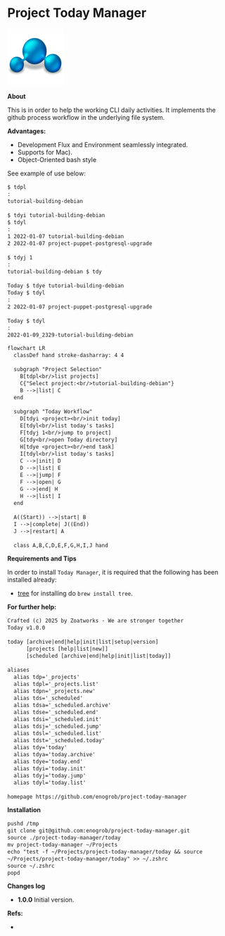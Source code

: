 # Project Today Manager

![project image](images/project.png)

**About**

This is in order to help the working CLI daily activities. It implements the github process workflow in the underlying file system.


**Advantages:**

* []() Development Flux and Environment seamlessly integrated.
* Supports for Mac).
* Object-Oriented bash style

See example of use below:

```shell
$ tdpl
:
tutorial-building-debian

$ tdyi tutorial-building-debian
$ tdyl
:
1 2022-01-07 tutorial-building-debian
2 2022-01-07 project-puppet-postgresql-upgrade

$ tdyj 1
:
tutorial-building-debian $ tdy

Today $ tdye tutorial-building-debian
Today $ tdyl
:
2 2022-01-07 project-puppet-postgresql-upgrade

Today $ tdyl
:
2022-01-09_2329-tutorial-building-debian
```

```mermaid
flowchart LR
  classDef hand stroke-dasharray: 4 4

  subgraph "Project Selection"
    B[tdpl<br/>list projects]
    C{"Select project:<br/>tutorial-building-debian"}
    B -->|list| C
  end

  subgraph "Today Workflow"
    D[tdyi <project><br/>init today]
    E[tdyl<br/>list today's tasks]
    F[tdyj 1<br/>jump to project]
    G[tdy<br/>open Today directory]
    H[tdye <project><br/>end task]
    I[tdyl<br/>list today's tasks]
    C -->|init| D
    D -->|list| E
    E -->|jump| F
    F -->|open| G
    G -->|end| H
    H -->|list| I
  end

  A((Start)) -->|start| B
  I -->|complete| J((End))
  J -->|restart| A

  class A,B,C,D,E,F,G,H,I,J hand
```


**Requirements and Tips**

In order to install `Today Manager`, it is required that the following has been installed already:

* [tree](http://manpages.ubuntu.com/manpages/trusty/man1/tree.1.html) for installing do `brew install tree`.

**For further help:**

```shell
Crafted (c) 2025 by Zoatworks - We are stronger together 
Today v1.0.0

today [archive|end|help|init|list|setup|version]
      [projects [help|list|new]]
      [scheduled [archive|end|help|init|list|today]]

aliases
  alias tdp='_projects'
  alias tdpl='_projects.list'
  alias tdpn='_projects.new'
  alias tds='_scheduled'
  alias tdsa='_scheduled.archive'
  alias tdse='_scheduled.end'
  alias tdsi='_scheduled.init'
  alias tdsj='_scheduled.jump'
  alias tdsl='_scheduled.list'
  alias tdst='_scheduled.today'
  alias tdy='today'
  alias tdya='today.archive'
  alias tdye='today.end'
  alias tdyi='today.init'
  alias tdyj='today.jump'
  alias tdyl='today.list'      

homepage https://github.com/enogrob/project-today-manager
```
**Installation**

```shell
pushd /tmp
git clone git@github.com:enogrob/project-today-manager.git
source ./project-today-manager/today
mv project-today-manager ~/Projects
echo "test -f ~/Projects/project-today-manager/today && source ~/Projects/project-today-manager/today" >> ~/.zshrc
source ~/.zshrc
popd
```

**Changes log**

* **1.0.0** Initial version.

**Refs:**
* **[]()**

